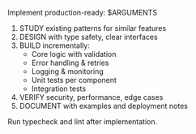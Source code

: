 Implement production-ready: $ARGUMENTS

1. STUDY existing patterns for similar features
2. DESIGN with type safety, clear interfaces
3. BUILD incrementally:
   - Core logic with validation
   - Error handling & retries
   - Logging & monitoring
   - Unit tests per component
   - Integration tests
4. VERIFY security, performance, edge cases
5. DOCUMENT with examples and deployment notes

Run typecheck and lint after implementation.